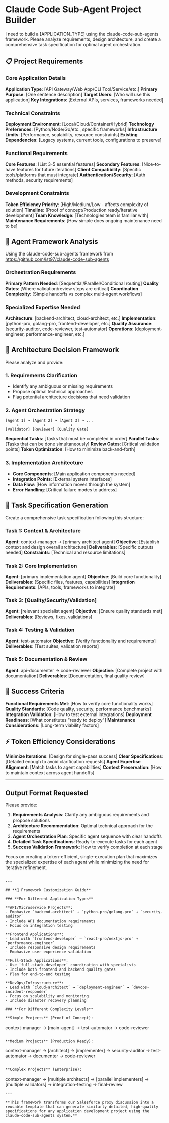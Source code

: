 # Claude Code Sub-Agent Project Builder

I need to build a [APPLICATION_TYPE] using the claude-code-sub-agents framework. Please analyze requirements, design architecture, and create a comprehensive task specification for optimal agent orchestration.

## 📋 Project Requirements

### Core Application Details
**Application Type**: [API Gateway/Web App/CLI Tool/Service/etc.]
**Primary Purpose**: [One sentence description]
**Target Users**: [Who will use this application]
**Key Integrations**: [External APIs, services, frameworks needed]

### Technical Constraints
**Deployment Environment**: [Local/Cloud/Container/Hybrid]
**Technology Preferences**: [Python/Node/Go/etc., specific frameworks]
**Infrastructure Limits**: [Performance, scalability, resource constraints]
**Existing Dependencies**: [Legacy systems, current tools, configurations to preserve]

### Functional Requirements
**Core Features**: [List 3-5 essential features]
**Secondary Features**: [Nice-to-have features for future iterations]
**Client Compatibility**: [Specific tools/platforms that must integrate]
**Authentication/Security**: [Auth methods, security requirements]

### Development Constraints
**Token Efficiency Priority**: [High/Medium/Low - affects complexity of solution]
**Timeline**: [Proof of concept/Production ready/Iterative development]
**Team Knowledge**: [Technologies team is familiar with]
**Maintenance Requirements**: [How simple does ongoing maintenance need to be]

## 🤖 Agent Framework Analysis

Using the claude-code-sub-agents framework from https://github.com/lst97/claude-code-sub-agents

### Orchestration Requirements
**Primary Pattern Needed**: [Sequential/Parallel/Conditional routing]
**Quality Gates**: [Where validation/review steps are critical]
**Coordination Complexity**: [Simple handoffs vs complex multi-agent workflows]

### Specialized Expertise Needed
**Architecture**: [backend-architect, cloud-architect, etc.]
**Implementation**: [python-pro, golang-pro, frontend-developer, etc.]
**Quality Assurance**: [security-auditor, code-reviewer, test-automator]
**Operations**: [deployment-engineer, performance-engineer, etc.]

## 📐 Architecture Decision Framework

Please analyze and provide:

### 1. Requirements Clarification
- Identify any ambiguous or missing requirements
- Propose optimal technical approaches
- Flag potential architecture decisions that need validation

### 2. Agent Orchestration Strategy
```
[Agent 1] → [Agent 2] → [Agent 3] → ...
     ↓           ↓           ↓
[Validator] [Reviewer] [Quality Gate]
```

**Sequential Tasks**: [Tasks that must be completed in order]
**Parallel Tasks**: [Tasks that can be done simultaneously]
**Review Gates**: [Critical validation points]
**Token Optimization**: [How to minimize back-and-forth]

### 3. Implementation Architecture
- **Core Components**: [Main application components needed]
- **Integration Points**: [External system interfaces]
- **Data Flow**: [How information moves through the system]
- **Error Handling**: [Critical failure modes to address]

## 📝 Task Specification Generation

Create a comprehensive task specification following this structure:

### Task 1: Context & Architecture
**Agent**: context-manager → [primary architect agent]
**Objective**: [Establish context and design overall architecture]
**Deliverables**: [Specific outputs needed]
**Constraints**: [Technical and resource limitations]

### Task 2: Core Implementation
**Agent**: [primary implementation agent]
**Objective**: [Build core functionality]
**Deliverables**: [Specific files, features, capabilities]
**Integration Requirements**: [APIs, tools, frameworks to integrate]

### Task 3: [Quality/Security/Validation]
**Agent**: [relevant specialist agent]
**Objective**: [Ensure quality standards met]
**Deliverables**: [Reviews, fixes, validations]

### Task 4: Testing & Validation
**Agent**: test-automator
**Objective**: [Verify functionality and requirements]
**Deliverables**: [Test suites, validation reports]

### Task 5: Documentation & Review
**Agent**: api-documenter → code-reviewer
**Objective**: [Complete project with documentation]
**Deliverables**: [Documentation, final quality review]

## 🎯 Success Criteria

**Functional Requirements Met**: [How to verify core functionality works]
**Quality Standards**: [Code quality, security, performance benchmarks]
**Integration Validation**: [How to test external integrations]
**Deployment Readiness**: [What constitutes "ready to deploy"]
**Maintenance Considerations**: [Long-term viability factors]

## ⚡ Token Efficiency Considerations

**Minimize Iterations**: [Design for single-pass success]
**Clear Specifications**: [Detailed enough to avoid clarification requests]
**Agent Expertise Alignment**: [Match tasks to agent capabilities]
**Context Preservation**: [How to maintain context across agent handoffs]

---

## Output Format Requested

Please provide:

1. **Requirements Analysis**: Clarify any ambiguous requirements and propose solutions
2. **Architecture Recommendation**: Optimal technical approach for the requirements
3. **Agent Orchestration Plan**: Specific agent sequence with clear handoffs
4. **Detailed Task Specifications**: Ready-to-execute tasks for each agent
5. **Success Validation Framework**: How to verify completion at each stage

Focus on creating a token-efficient, single-execution plan that maximizes the specialized expertise of each agent while minimizing the need for iterative refinement.
```

---

## **🔧 Framework Customization Guide**

### **For Different Application Types**

**API/Microservice Projects**:
- Emphasize `backend-architect` → `python-pro/golang-pro` → `security-auditor`
- Include API documentation requirements
- Focus on integration testing

**Frontend Applications**:
- Lead with `frontend-developer` → `react-pro/nextjs-pro` → `performance-engineer`
- Include responsive design requirements
- Emphasize user experience validation

**Full-Stack Applications**:
- Use `full-stack-developer` coordination with specialists
- Include both frontend and backend quality gates
- Plan for end-to-end testing

**DevOps/Infrastructure**:
- Lead with `cloud-architect` → `deployment-engineer` → `devops-incident-responder`
- Focus on scalability and monitoring
- Include disaster recovery planning

### **For Different Complexity Levels**

**Simple Projects** (Proof of Concept):
```
context-manager → [main-agent] → test-automator → code-reviewer
```

**Medium Projects** (Production Ready):
```
context-manager → [architect] → [implementer] → security-auditor → test-automator → documenter → code-reviewer
```

**Complex Projects** (Enterprise):
```
context-manager → [multiple architects] → [parallel implementers] → [multiple validators] → integration-testing → final-review
```
---

**This framework transforms our Salesforce proxy discussion into a reusable template that can generate similarly detailed, high-quality specifications for any application development project using the claude-code-sub-agents system.**
